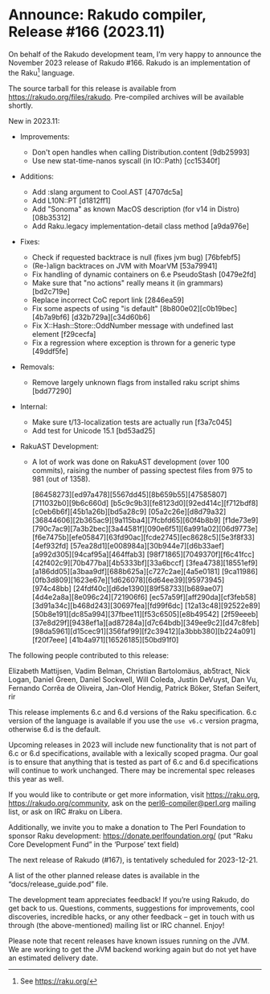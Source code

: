 # Announce: Rakudo compiler, Release #166 (2023.11)

On behalf of the Rakudo development team, I’m very happy to announce the
November 2023 release of Rakudo #166. Rakudo is an implementation of
the Raku[^1] language.

The source tarball for this release is available from
<https://rakudo.org/files/rakudo>.
Pre-compiled archives will be available shortly.

New in 2023.11:

+ Improvements:
    + Don't open handles when calling Distribution.content [9db25993]
    + Use new stat-time-nanos syscall (in IO::Path) [cc15340f]

+ Additions:
    + Add :slang argument to Cool.AST [4707dc5a]
    + Add L10N::PT [d1812ff1]
    + Add "Sonoma" as known MacOS description (for v14 in Distro) [08b35312]
    + Add Raku.legacy implementation-detail class method [a9da976e]

+ Fixes:
    + Check if requested backtrace is null (fixes jvm bug) [76bfebf5]
    + (Re-)align backtraces on JVM with MoarVM [53a79941]
    + Fix handling of dynamic containers on 6.e PseudoStash [0479e2fd]
    + Make sure that "no actions" really means it (in grammars) [bd2c719e]
    + Replace incorrect CoC report link [2846ea59]
    + Fix some aspects of using "is default" [8b800e02][c0b19bec][4b7a9bf6]
      [d32b729a][c34d60b6]
    + Fix X::Hash::Store::OddNumber message with undefined last element [f29cecfa]
    + Fix a regression where exception is thrown for a generic type [49ddf5fe]

+ Removals:
    + Remove largely unknown flags from installed raku script shims [bdd77290]

+ Internal:
    + Make sure t/13-localization tests are actually run [f3a7c045]
    + Add test for Unicode 15.1 [bd53ad25]

+ RakuAST Development:
    + A lot of work was done on RakuAST development (over 100 commits), raising
      the number of passing spectest files from 975 to 981 (out of 1358).

      [86458273][ed97a478][5567dd45][8b659b55][47585807][711032b0][9b6c660d]
      [b5c9c9b3][fe8123d0][92ed414c][f712bdf8][c0eb6b6f][45b1a26b][bd5a28c9]
      [05a2c26e][d8d79a32][36844606][2b365ac9][9a115ba4][7fcbfd65][60f4b8b9]
      [f1de73e9][790c7ac9][7a3b2bec][3a44581f][090e6f51][6a991a02][06d9773e]
      [f6e7475b][efe05847][63fd90ac][fcde2745][ec8628c5][5e3f8f33][4ef932fd]
      [57ea28d1][e008984a][30b944e7][d6b33aef][a992d305][94caf95a][464ffab3]
      [98f71865][7049370f][f6c41fcc][42f402c9][70b477ba][4b5333bf][33a6bccf]
      [3fea4738][18551ef9][a186dd05][a3baa9df][688b625a][c727c2ae][4a5e0181]
      [9ca11986][0fb3d809][1623e67e][1d626078][6d64ee39][95973945][974c48bb]
      [24fdf40c][d6de1390][89f58733][b689ae07][4d4e2a8a][8e096c24][721906f6]
      [ec57a59f][aff290da][cf3feb58][3d91a34c][b468d243][30697fea][fd99f6dc]
      [12a13c48][92522e89][50b8e191][dc85a994][37fbee11][f53c6505][e8b49542]
      [2f59eeeb][37e8d29f][9438ef1a][ad87284a][d7c64bdb][349ee9c2][d47c8feb]
      [98da5961][d15cec91][356faf99][f2c39412][a3bbb380][b224a091][f20f7eee]
      [41b4a971][16526185][50bd91f0]

The following people contributed to this release:

Elizabeth Mattijsen, Vadim Belman, Christian Bartolomäus, ab5tract,
Nick Logan, Daniel Green, Daniel Sockwell, Will Coleda, Justin DeVuyst,
Dan Vu, Fernando Corrêa de Oliveira, Jan-Olof Hendig, Patrick Böker,
Stefan Seifert, rir

This release implements 6.c and 6.d versions of the Raku specification.
6.c version of the language is available if you use the `use v6.c`
version pragma, otherwise 6.d is the default.

Upcoming releases in 2023 will include new functionality that is not
part of 6.c or 6.d specifications, available with a lexically scoped
pragma. Our goal is to ensure that anything that is tested as part of
6.c and 6.d specifications will continue to work unchanged. There may
be incremental spec releases this year as well.

If you would like to contribute or get more information, visit
<https://raku.org>, <https://rakudo.org/community>, ask on the
<perl6-compiler@perl.org> mailing list, or ask on IRC #raku on Libera.

Additionally, we invite you to make a donation to The Perl Foundation
to sponsor Raku development: <https://donate.perlfoundation.org/>
(put “Raku Core Development Fund” in the ‘Purpose’ text field)

The next release of Rakudo (#167), is tentatively scheduled for 2023-12-21.

A list of the other planned release dates is available in the
“docs/release_guide.pod” file.

The development team appreciates feedback! If you’re using Rakudo, do
get back to us. Questions, comments, suggestions for improvements, cool
discoveries, incredible hacks, or any other feedback – get in touch with
us through (the above-mentioned) mailing list or IRC channel. Enjoy!

Please note that recent releases have known issues running on the JVM.
We are working to get the JVM backend working again but do not yet have
an estimated delivery date.

[^1]: See <https://raku.org/>
